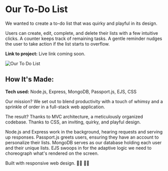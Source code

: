 # Our To-Do List

We wanted to create a to-do list that was quirky and playful in its design.

Users can create, edit, complete, and delete their lists with a few intuitive clicks. A counter keeps track of remaining tasks. A gentle reminder nudges the user to take action if the list starts to overflow.

**Link to project:** Live link coming soon.

![Our To Do List](https://github.com/philmach2/todo-auth-mvc-local/assets/110493891/57621d8c-28a6-4add-98ca-2a48db3353fe)


## How It's Made:

**Tech used:** Node.js, Express, MongoDB, Passport.js, EJS, CSS

Our mission? We set out to blend productivity with a touch of whimsy and a sprinkle of order in a full-stack web application.

The result? Thanks to MVC architecture, a meticulously organized codebase. Thanks to CSS, an inviting, quirky, and playful design.

Node.js and Express work in the background, hearing requests and serving up responses.
Passport.js greets users, ensuring they have an account to personalize their lists.
MongoDB serves as our database holding each user and their unique lists.
EJS swoops in for the adaptive logic we need to choreograph what's rendered on the screen.

Built with responsive web design. 🌟🎨 🚀✨

